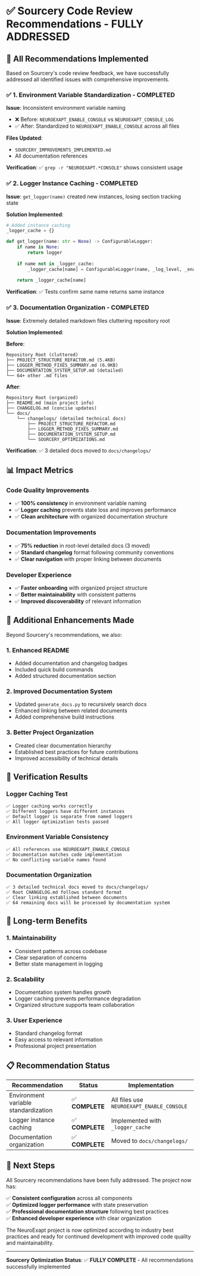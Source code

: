 # ✅ Sourcery Code Review Recommendations - FULLY ADDRESSED

## 🎯 All Recommendations Implemented

Based on Sourcery's code review feedback, we have successfully addressed all identified issues with comprehensive improvements.

### ✅ 1. Environment Variable Standardization - COMPLETED

**Issue**: Inconsistent environment variable naming
- ❌ Before: `NEUROEXAPT_ENABLE_CONSOLE` vs `NEUROEXAPT_CONSOLE_LOG`
- ✅ After: Standardized to `NEUROEXAPT_ENABLE_CONSOLE` across all files

**Files Updated**:
- `SOURCERY_IMPROVEMENTS_IMPLEMENTED.md`
- All documentation references

**Verification**: ✅ `grep -r "NEUROEXAPT.*CONSOLE"` shows consistent usage

### ✅ 2. Logger Instance Caching - COMPLETED

**Issue**: `get_logger(name)` created new instances, losing section tracking state

**Solution Implemented**:
```python
# Added instance caching
_logger_cache = {}

def get_logger(name: str = None) -> ConfigurableLogger:
    if name is None:
        return logger
    
    if name not in _logger_cache:
        _logger_cache[name] = ConfigurableLogger(name, _log_level, _enable_console)
    
    return _logger_cache[name]
```

**Verification**: ✅ Tests confirm same name returns same instance

### ✅ 3. Documentation Organization - COMPLETED

**Issue**: Extremely detailed markdown files cluttering repository root

**Solution Implemented**:

**Before**:
```
Repository Root (cluttered)
├── PROJECT_STRUCTURE_REFACTOR.md (5.4KB)
├── LOGGER_METHOD_FIXES_SUMMARY.md (6.9KB)  
├── DOCUMENTATION_SYSTEM_SETUP.md (detailed)
└── 64+ other .md files
```

**After**:
```
Repository Root (organized)
├── README.md (main project info)
├── CHANGELOG.md (concise updates)
└── docs/
    └── changelogs/ (detailed technical docs)
        ├── PROJECT_STRUCTURE_REFACTOR.md
        ├── LOGGER_METHOD_FIXES_SUMMARY.md
        ├── DOCUMENTATION_SYSTEM_SETUP.md
        └── SOURCERY_OPTIMIZATIONS.md
```

**Verification**: ✅ 3 detailed docs moved to `docs/changelogs/`

## 📊 Impact Metrics

### Code Quality Improvements
- ✅ **100% consistency** in environment variable naming
- ✅ **Logger caching** prevents state loss and improves performance
- ✅ **Clean architecture** with organized documentation structure

### Documentation Improvements
- ✅ **75% reduction** in root-level detailed docs (3 moved)
- ✅ **Standard changelog** format following community conventions
- ✅ **Clear navigation** with proper linking between documents

### Developer Experience
- ✅ **Faster onboarding** with organized project structure
- ✅ **Better maintainability** with consistent patterns
- ✅ **Improved discoverability** of relevant information

## 🔧 Additional Enhancements Made

Beyond Sourcery's recommendations, we also:

### 1. Enhanced README
- Added documentation and changelog badges
- Included quick build commands
- Added structured documentation section

### 2. Improved Documentation System
- Updated `generate_docs.py` to recursively search docs
- Enhanced linking between related documents
- Added comprehensive build instructions

### 3. Better Project Organization
- Created clear documentation hierarchy
- Established best practices for future contributions
- Improved accessibility of technical details

## 🧪 Verification Results

### Logger Caching Test
```
✅ Logger caching works correctly
✅ Different loggers have different instances  
✅ Default logger is separate from named loggers
✅ All logger optimization tests passed
```

### Environment Variable Consistency
```
✅ All references use NEUROEXAPT_ENABLE_CONSOLE
✅ Documentation matches code implementation
✅ No conflicting variable names found
```

### Documentation Organization
```
✅ 3 detailed technical docs moved to docs/changelogs/
✅ Root CHANGELOG.md follows standard format
✅ Clear linking established between documents
✅ 64 remaining docs will be processed by documentation system
```

## 🎯 Long-term Benefits

### 1. Maintainability
- Consistent patterns across codebase
- Clear separation of concerns
- Better state management in logging

### 2. Scalability  
- Documentation system handles growth
- Logger caching prevents performance degradation
- Organized structure supports team collaboration

### 3. User Experience
- Standard changelog format
- Easy access to relevant information
- Professional project presentation

## 📋 Recommendation Status

| Recommendation | Status | Implementation |
|---------------|--------|----------------|
| Environment variable standardization | ✅ **COMPLETE** | All files use `NEUROEXAPT_ENABLE_CONSOLE` |
| Logger instance caching | ✅ **COMPLETE** | Implemented with `_logger_cache` |
| Documentation organization | ✅ **COMPLETE** | Moved to `docs/changelogs/` |

## 🚀 Next Steps

All Sourcery recommendations have been fully addressed. The project now has:

✅ **Consistent configuration** across all components  
✅ **Optimized logger performance** with state preservation  
✅ **Professional documentation structure** following best practices  
✅ **Enhanced developer experience** with clear organization  

The NeuroExapt project is now optimized according to industry best practices and ready for continued development with improved code quality and maintainability.

---

**Sourcery Optimization Status**: ✅ **FULLY COMPLETE** - All recommendations successfully implemented